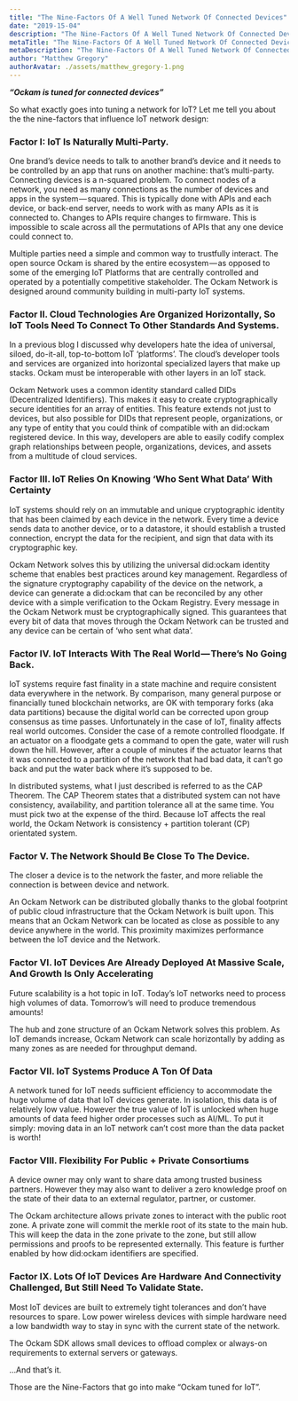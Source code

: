 ```yaml
---
title: "The Nine-Factors Of A Well Tuned Network Of Connected Devices"
date: "2019-15-04"
description: "The Nine-Factors Of A Well Tuned Network Of Connected Devices"
metaTitle: "The Nine-Factors Of A Well Tuned Network Of Connected Devices"
metaDescription: "The Nine-Factors Of A Well Tuned Network Of Connected Devices"
author: "Matthew Gregory"
authorAvatar: ./assets/matthew_gregory-1.png
---
```

***“Ockam is tuned for connected devices”***

So what exactly goes into tuning a network for IoT? Let me tell you about the the nine-factors that influence IoT network design:

### Factor I: IoT Is Naturally Multi-Party.

One brand’s device needs to talk to another brand’s device and it needs to be controlled by an app that runs on another machine: that’s multi-party. Connecting devices is a n-squared problem. To connect nodes of a network, you need as many connections as the number of devices and apps in the system — squared. This is typically done with APIs and each device, or back-end server, needs to work with as many APIs as it is connected to. Changes to APIs require changes to firmware. This is impossible to scale across all the permutations of APIs that any one device could connect to.

Multiple parties need a simple and common way to trustfully interact. The open source Ockam is shared by the entire ecosystem — as opposed to some of the emerging IoT Platforms that are centrally controlled and operated by a potentially competitive stakeholder. The Ockam Network is designed around community building in multi-party IoT systems.

### Factor II. Cloud Technologies Are Organized Horizontally, So IoT Tools Need To Connect To Other Standards And Systems.

In a previous blog I discussed why developers hate the idea of universal, siloed, do-it-all, top-to-bottom IoT ‘platforms’. The cloud’s developer tools and services are organized into horizontal specialized layers that make up stacks. Ockam must be interoperable with other layers in an IoT stack.

Ockam Network uses a common identity standard called DIDs (Decentralized Identifiers). This makes it easy to create cryptographically secure identities for an array of entities. This feature extends not just to devices, but also possible for DIDs that represent people, organizations, or any type of entity that you could think of compatible with an did:ockam registered device. In this way, developers are able to easily codify complex graph relationships between people, organizations, devices, and assets from a multitude of cloud services.

### Factor III. IoT Relies On Knowing ‘Who Sent What Data’ With Certainty

IoT systems should rely on an immutable and unique cryptographic identity that has been claimed by each device in the network. Every time a device sends data to another device, or to a datastore, it should establish a trusted connection, encrypt the data for the recipient, and sign that data with its cryptographic key.

Ockam Network solves this by utilizing the universal did:ockam identity scheme that enables best practices around key management. Regardless of the signature cryptography capability of the device on the network, a device can generate a did:ockam that can be reconciled by any other device with a simple verification to the Ockam Registry. Every message in the Ockam Network must be cryptographically signed. This guarantees that every bit of data that moves through the Ockam Network can be trusted and any device can be certain of ‘who sent what data’.

### Factor IV. IoT Interacts With The Real World — There’s No Going Back.

IoT systems require fast finality in a state machine and require consistent data everywhere in the network. By comparison, many general purpose or financially tuned blockchain networks, are OK with temporary forks (aka data partitions) because the digital world can be corrected upon group consensus as time passes. Unfortunately in the case of IoT, finality affects real world outcomes. Consider the case of a remote controlled floodgate. If an actuator on a floodgate gets a command to open the gate, water will rush down the hill. However, after a couple of minutes if the actuator learns that it was connected to a partition of the network that had bad data, it can’t go back and put the water back where it’s supposed to be.

In distributed systems, what I just described is referred to as the CAP Theorem. The CAP Theorem states that a distributed system can not have consistency, availability, and partition tolerance all at the same time. You must pick two at the expense of the third. Because IoT affects the real world, the Ockam Network is consistency + partition tolerant (CP) orientated system.

### Factor V. The Network Should Be Close To The Device.

The closer a device is to the network the faster, and more reliable the connection is between device and network.

An Ockam Network can be distributed globally thanks to the global footprint of public cloud infrastructure that the Ockam Network is built upon. This means that an Ockam Network can be located as close as possible to any device anywhere in the world. This proximity maximizes performance between the IoT device and the Network.

### Factor VI. IoT Devices Are Already Deployed At Massive Scale, And Growth Is Only Accelerating

Future scalability is a hot topic in IoT. Today’s IoT networks need to process high volumes of data. Tomorrow’s will need to produce tremendous amounts!

The hub and zone structure of an Ockam Network solves this problem. As IoT demands increase, Ockam Network can scale horizontally by adding as many zones as are needed for throughput demand.

### Factor VII. IoT Systems Produce A Ton Of Data

A network tuned for IoT needs sufficient efficiency to accommodate the huge volume of data that IoT devices generate. In isolation, this data is of relatively low value. However the true value of IoT is unlocked when huge amounts of data feed higher order processes such as AI/ML. To put it simply: moving data in an IoT network can’t cost more than the data packet is worth!

### Factor VIII. Flexibility For Public + Private Consortiums
A device owner may only want to share data among trusted business partners. However they may also want to deliver a zero knowledge proof on the state of their data to an external regulator, partner, or customer.

The Ockam architecture allows private zones to interact with the public root zone. A private zone will commit the merkle root of its state to the main hub. This will keep the data in the zone private to the zone, but still allow permissions and proofs to be represented externally. This feature is further enabled by how did:ockam identifiers are specified.

### Factor IX. Lots Of IoT Devices Are Hardware And Connectivity Challenged, But Still Need To Validate State.

Most IoT devices are built to extremely tight tolerances and don’t have resources to spare. Low power wireless devices with simple hardware need a low bandwidth way to stay in sync with the current state of the network.

The Ockam SDK allows small devices to offload complex or always-on requirements to external servers or gateways.

…And that’s it.

Those are the Nine-Factors that go into make “Ockam tuned for IoT”.

‍
